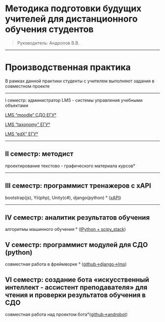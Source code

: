 
#  Методика подготовки будущих учителей для дистанционного обучения студентов 
> Руководитель: Андропов В.В.


----------
# Производственная практика #
В рамках данной практики студенты с учителем выполняют задания в совместном проекте
					

----------

 I семестр: администратор LMS - системы управления учебными объектами


[LMS “moodle” СДО ЕГУ°](http://sdoelsu.ru)

[LMS “taxonomy” ЕГУ°](http://sdo.elsu.ru/vu) 

[LMS “edX” ЕГУ°](http://sdo.elsu.ru/edx) 



 

----------
                                 

 II семестр: методист
-  
 проектирование текстово - графического материала курсов°

 
   				  

----------

III семестр: программист тренажеров с хAPI
-  
bootstrap(js), Yii(php), Unity(c#), django(python)  ° ([xAPI](https://github.com/elsuru?utf8=%E2%9C%93&query=xapi))
                                      

----------

IV семестр: аналитик результатов обучения
-  
алгоритмы машинного обучения ° ([IPython + scipy_stack](https://github.com/VladAndropov/practics/tree/master/insights))


V семестр: программист модулей для СДО (python)
- 
совместная работа в фреймворке ° ([github->django->lms](https://github.com/VladAndropov/lms))
                                     

VI семестр: создание бота «искусственный интеллект - ассистент преподавателя» для чтения и проверки результатов обучения в СДО 
- 
совместная работа над проектом бота°([github->androbot](https://github.com/elsuru))

                                                    
